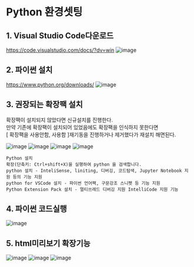 # Python 환경셋팅

## 1. Visual Studio Code다운로드

https://code.visualstudio.com/docs/?dv=win
![image](https://user-images.githubusercontent.com/96629767/153526978-861686dd-74c8-4e17-8a6b-d135a515e414.png)

## 2. 파이썬 설치

https://www.python.org/downloads/
![image](https://user-images.githubusercontent.com/96629767/153527291-4f03dc4c-91f3-4810-9d21-b16c1a489cea.png)


## 3. 권장되는 확장팩 설치
확장팩이 설치되지 않았다면 신규설치를 진행한다.<br>
만약 기존에 확장팩이 설치되어 있었음에도 확장팩을 인식하지 못한다면<br>
[ 확장팩을 사용안함, 사용함 ]재기동을 진행하거나 제거했다가 재설치 해면된다.<br>

![image](https://user-images.githubusercontent.com/96629767/153624428-73488534-e76d-4da9-b18e-454eefd23e46.png)
![image](https://user-images.githubusercontent.com/96629767/153527442-d3b6f70b-eda7-4859-bcc3-71a70490c9ba.png)
![image](https://user-images.githubusercontent.com/96629767/153626187-123b452a-e122-495f-a18d-399626750fe5.png)
![image](https://user-images.githubusercontent.com/96629767/153702544-5d7790dc-da9c-432e-8900-25c416a109a5.png)
```
Python 설치
확장(단축키: Ctrl+shift+X)을 실행하여 python 을 검색합니다.
python 설치 - InteliSense, liniting, 디버깅, 코드탐색, Jupyter Notebook 지원 등의 기능 지원
python for VSCode 설치 - 파이썬 언어팩, 구문강조 스니펫 등 기능 지원
Python Extension Pack 설치 - 멀티쓰레드 디버깅 지원 IntelliCode 지원 기능
```

## 4. 파이썬 코드실행

![image](https://user-images.githubusercontent.com/96629767/153528210-39a0a5bd-7e88-4e04-baf1-7377af3cf54d.png)

## 5. html미리보기 확장기능
![image](https://user-images.githubusercontent.com/96629767/153541412-dbe25814-1298-4ee6-8e95-d70cbcd230ce.png)
![image](https://user-images.githubusercontent.com/96629767/153541707-64165d91-8d02-447e-9ac7-65c4a7711cfd.png)
![image](https://user-images.githubusercontent.com/96629767/153702479-54240dd6-d518-4389-bb89-bade4c2ab370.png)

